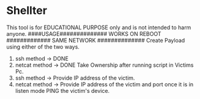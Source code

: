 # Shellter
This tool is for EDUCATIONAL PURPOSE only and is not intended to harm anyone.
####USAGE############## WORKS ON REBOOT ############# SAME NETWORK ##############
Create Payload using either of the two ways.
1. ssh method -> DONE
2. netcat method -> DONE
Take Ownership after running script in Victims Pc.
1. ssh method -> Provide IP address of the victim.
2. netcat method -> Provide IP address of the victim and port once it is in listen mode PING the victim's device.
